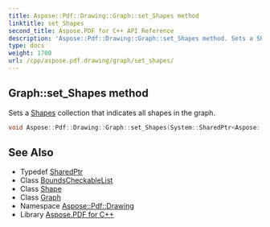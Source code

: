 ```yaml
---
title: Aspose::Pdf::Drawing::Graph::set_Shapes method
linktitle: set_Shapes
second_title: Aspose.PDF for C++ API Reference
description: 'Aspose::Pdf::Drawing::Graph::set_Shapes method. Sets a Shapes collection that indicates all shapes in the graph in C++.'
type: docs
weight: 1700
url: /cpp/aspose.pdf.drawing/graph/set_shapes/
---
```

## Graph::set_Shapes method


Sets a [Shapes](../) collection that indicates all shapes in the graph.

```cpp
void Aspose::Pdf::Drawing::Graph::set_Shapes(System::SharedPtr<Aspose::Pdf::Generator::BoundsCheckableList<System::SharedPtr<Shape>>> value)
```

## See Also

* Typedef [SharedPtr](../../../system/sharedptr/)
* Class [BoundsCheckableList](../../../aspose.pdf.generator/boundscheckablelist/)
* Class [Shape](../../shape/)
* Class [Graph](../)
* Namespace [Aspose::Pdf::Drawing](../../)
* Library [Aspose.PDF for C++](../../../)

